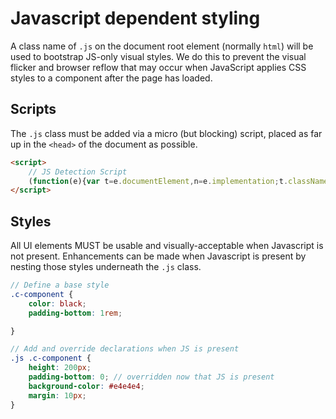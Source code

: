 # Javascript dependent styling

A class name of `.js` on the document root element (normally `html`) will be used to bootstrap JS-only visual styles. We do this to prevent the visual flicker and browser reflow that may occur when JavaScript applies CSS styles to a component after the page has loaded.

## Scripts

The `.js` class must be added via a micro (but blocking) script, placed as far up in the `<head>` of the document as possible.

```html
<script>
    // JS Detection Script
    (function(e){var t=e.documentElement,n=e.implementation;t.className='js';})(document)
</script>
```

## Styles

All UI elements MUST be usable and visually-acceptable when Javascript is not present. Enhancements can be made when Javascript is present by nesting those styles underneath the `.js` class.

```scss
// Define a base style
.c-component {
	color: black;
	padding-bottom: 1rem;

}

// Add and override declarations when JS is present
.js .c-component {
	height: 200px;
	padding-bottom: 0; // overridden now that JS is present
	background-color: #e4e4e4;
	margin: 10px;
}
```
